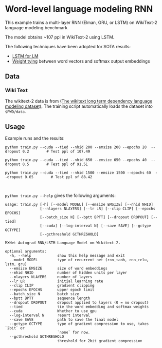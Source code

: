 # Word-level language modeling RNN

This example trains a multi-layer RNN (Elman, GRU, or LSTM) on WikiText-2 language modeling benchmark.

The model obtains ~107 ppl in WikiText-2 using LSTM.

The following techniques have been adopted for SOTA results:
- [LSTM for LM](https://arxiv.org/pdf/1409.2329.pdf)
- [Weight tying](https://arxiv.org/abs/1608.05859) between word vectors and softmax output embeddings

## Data

### Wiki Text

The wikitext-2 data is from [(The wikitext long term dependency language modeling dataset)](https://www.salesforce.com/products/einstein/ai-research/the-wikitext-dependency-language-modeling-dataset/). The training script automatically loads the dataset into `$PWD/data`.


## Usage

Example runs and the results:

```
python train.py --cuda --tied --nhid 200 --emsize 200 --epochs 20  --dropout 0.2        # Test ppl of 107.49
```
```
python train.py --cuda --tied --nhid 650 --emsize 650 --epochs 40  --dropout 0.5        # Test ppl of 91.51
```
```
python train.py --cuda --tied --nhid 1500 --emsize 1500 --epochs 60  --dropout 0.65        # Test ppl of 88.42
```


<br>

`python train.py --help` gives the following arguments:
```
usage: train.py [-h] [--model MODEL] [--emsize EMSIZE] [--nhid NHID]
                [--nlayers NLAYERS] [--lr LR] [--clip CLIP] [--epochs EPOCHS]
                [--batch_size N] [--bptt BPTT] [--dropout DROPOUT] [--tied]
                [--cuda] [--log-interval N] [--save SAVE] [--gctype GCTYPE]
                [--gcthreshold GCTHRESHOLD]

MXNet Autograd RNN/LSTM Language Model on Wikitext-2.

optional arguments:
  -h, --help            show this help message and exit
  --model MODEL         type of recurrent net (rnn_tanh, rnn_relu, lstm, gru)
  --emsize EMSIZE       size of word embeddings
  --nhid NHID           number of hidden units per layer
  --nlayers NLAYERS     number of layers
  --lr LR               initial learning rate
  --clip CLIP           gradient clipping
  --epochs EPOCHS       upper epoch limit
  --batch_size N        batch size
  --bptt BPTT           sequence length
  --dropout DROPOUT     dropout applied to layers (0 = no dropout)
  --tied                tie the word embedding and softmax weights
  --cuda                Whether to use gpu
  --log-interval N      report interval
  --save SAVE           path to save the final model
  --gctype GCTYPE       type of gradient compression to use, takes `2bit` or
                        `none` for now.
  --gcthreshold GCTHRESHOLD
                        threshold for 2bit gradient compression
```
